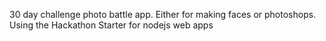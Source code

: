 30 day challenge photo battle app.  Either for making faces or photoshops.  Using the Hackathon Starter for nodejs web apps

